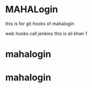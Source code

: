# MAHALogin
this is for git hooks  of mahalogin

web hooks call jenkins
this is ali khan 1




# mahalogin
# mahalogin
